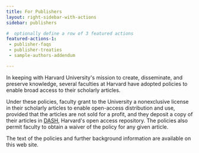 ```yaml
---
title: For Publishers
layout: right-sidebar-with-actions
sidebar: publishers

#  optionally define a row of 3 featured actions
featured-actions-1:
 - publisher-faqs
 - publisher-treaties
 - sample-authors-addendum

---
```


In keeping with Harvard University's mission to create, disseminate, and preserve knowledge, several faculties at Harvard have adopted policies to enable broad access to their scholarly articles.

Under these policies, faculty grant to the University a nonexclusive license in their scholarly articles to enable open-access distribution and use, provided that the articles are not sold for a profit, and they deposit a copy of their articles in [DASH](http://dash.harvard.edu/), Harvard's open access repository. The policies also permit faculty to obtain a waiver of the policy for any given article.

The text of the policies and further background information are available on this web site. 
